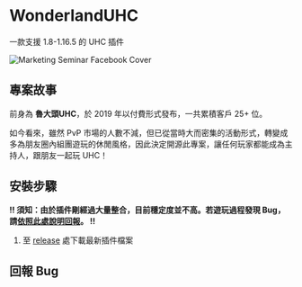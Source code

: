 # WonderlandUHC

一款支援 1.8-1.16.5 的 UHC 插件

![Marketing Seminar Facebook Cover](https://user-images.githubusercontent.com/41278925/184468277-25183ff3-07bd-4d61-9792-0045d36a0fcd.png)


## 專案故事
前身為 **魯大頭UHC**，於 2019 年以付費形式發布，一共累積客戶 25+ 位。

如今看來，雖然 PvP 市場的人數不減，但已從當時大而密集的活動形式，轉變成多為朋友圈內組團遊玩的休閒風格，因此決定開源此專案，讓任何玩家都能成為主持人，跟朋友一起玩 UHC！

## 安裝步驟
**!! 須知：由於插件剛經過大量整合，目前穩定度並不高。若遊玩過程發現 Bug，請[依照此處說明回報](/#回報-bug)。 !!**

1. 至 [release](/releases) 處下載最新插件檔案

## 回報 Bug
